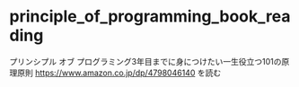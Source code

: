 # principle_of_programming_book_reading
プリンシプル オブ プログラミング3年目までに身につけたい一生役立つ101の原理原則
https://www.amazon.co.jp/dp/4798046140
を読む
